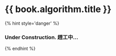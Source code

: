 # {{ book.algorithm.title }}
<!-- notoc -->

{% hint style='danger' %}
### Under Construction. 趕工中...
{% endhint %}